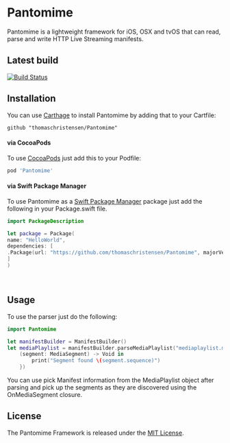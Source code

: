 # Pantomime 

Pantomime is a lightweight framework for iOS, OSX and tvOS that can read, parse and write HTTP Live Streaming manifests.

## Latest build

[![Build Status](https://travis-ci.org/thomaschristensen/Pantomime.svg?branch=master)](https://travis-ci.org/thomaschristensen/Pantomime)

## Installation

You can use [Carthage](https://github.com/Carthage/Carthage) to install Pantomime by adding that to your Cartfile:

``` 
github "thomaschristensen/Pantomime"
```

#### via CocoaPods

To use [CocoaPods](https://cocoapods.org) just add this to your Podfile:

``` Ruby
pod 'Pantomime'
```

#### via Swift Package Manager

To use Pantomime as a [Swift Package Manager](https://swift.org/package-manager/) package just add the following in your Package.swift file.

``` Swift
import PackageDescription

let package = Package(
name: "HelloWorld",
dependencies: [
.Package(url: "https://github.com/thomaschristensen/Pantomime", majorVersion: 0)
]
)
```

<br/>

## Usage

To use the parser just do the following:

``` Swift
import Pantomime

let manifestBuilder = ManifestBuilder()
let mediaPlaylist = manifestBuilder.parseMediaPlaylist("mediaplaylist.m3u8", onMediaSegment:{
    (segment: MediaSegment) -> Void in
        print("Segment found \(segment.sequence)")
    })
```

You can use pick Manifest information from the MediaPlaylist object after parsing
and pick up the segments as they are discovered using the OnMediaSegment closure.

## License

The Pantomime Framework is released under the [MIT License](https://github.com/thomaschristensen/Pantomime/blob/master/LICENSE).  

